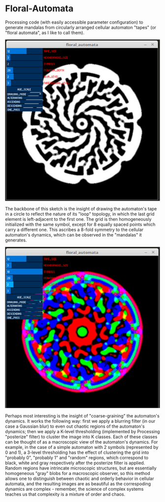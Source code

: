 # Floral-Automata

Processing code (with easily accessible parameter configuration) to generate mandalas from circularly arranged cellular automaton "tapes" (or "floral automata", as I like to call them).

![Screenshot BW](/screenshot-BW.png)

The backbone of this sketch is the insight of drawing the automaton's tape in a circle to reflect the nature of its "loop" topology, in which the last grid element is left-adjacent to the first one. The grid is then homogeneously initialized with the same symbol, except for 8 equally spaced points which carry a different one. This ascribes a 8-fold symmetry to the cellular automaton's dynamics, which can be observed in the "mandalas" it generates.

![Screenshot HSB](/screenshot-HSB.png)

Perhaps most interesting is the insight of "coarse-graining" the automaton's dynamics. It works the following way: first we apply a blurring filter (in our case a Gaussian blur) to even out chaotic regions of the automaton's dynamics; then we apply a K-level thresholding (implemented by Processing "posterize" filter) to cluster the image into K classes. Each of these classes can be thought of as a macroscopic view of the automaton's dynamics. For example, in the case of a simple automaton with 2 symbols (represented by 0 and 1), a 3-level thresholding has the effect of clustering the grid into "probably 0", "probably 1" and "random" regions, which correspond to black, white and gray respectively after the posterize filter is applied. Random regions have intrincate microscopic structures, but are essentially homogeneous "gray" blobs for a macroscopic observer, so this method allows one to distinguish between chaotic and orderly behavior in cellular automata, and the resulting images are as beautiful as the correspoding dynamics are complex - remember, the science of complex systems teaches us that complexity is a mixture of order and chaos.
